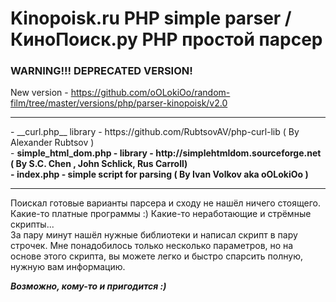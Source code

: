 # Kinopoisk.ru PHP simple parser / КиноПоиск.ру PHP простой парсер


### WARNING!!! DEPRECATED VERSION!
New version - https://github.com/oOLokiOo/random-film/tree/master/versions/php/parser-kinopoisk/v2.0

<hr />
- __curl.php__ library - https://github.com/RubtsovAV/php-curl-lib ( By Alexander Rubtsov <RubtsovAV@gmail.com> ) <br />
- <b>simple_html_dom.php<b/> - library - http://simplehtmldom.sourceforge.net ( By S.C. Chen <me578022@gmail.com>, John Schlick, Rus Carroll) <br />
- <b>index.php</b> - simple script for parsing ( By Ivan Volkov aka oOLokiOo <ivan.volkov.older@gmail.com> ) <br />
<hr />

<p style="font-weight:normal">
Поискал готовые варианты парсера и сходу не нашёл ничего стоящего. Какие-то платные программы :) Какие-то неработающие и стрёмные скрипты...<br />
За пару минут нашёл нужные библиотеки и написал скрипт в пару строчек.
Мне понадобилось только несколько параметров, но на основе этого скрипта, вы можете легко и быстро спарсить полную, нужную вам информацию.
</p>

_Возможно, кому-то и пригодится :)_
